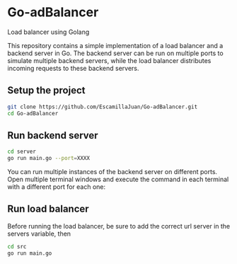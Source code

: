# Go-adBalancer

Load balancer using Golang

This repository contains a simple implementation of a load balancer and a backend server in Go. The backend server can be run on multiple ports to simulate multiple backend servers, while the load balancer distributes incoming requests to these backend servers.

## Setup the project

```bash
git clone https://github.com/EscamillaJuan/Go-adBalancer.git
cd Go-adBalancer
```

## Run backend server

```bash
cd server
go run main.go --port=XXXX
```

You can run multiple instances of the backend server on different ports. Open multiple terminal windows and execute the command in each terminal with a different port for each one:

## Run load balancer

Before running the load balancer, be sure to add the correct url server in the servers variable, then

```bash
cd src
go run main.go
```
